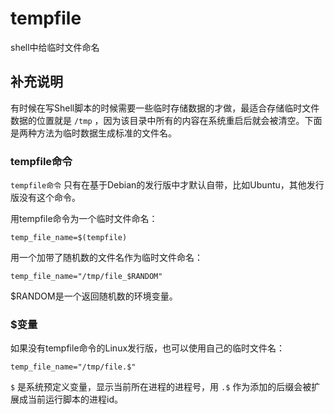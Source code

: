 #  tempfile

shell中给临时文件命名

##  补充说明

有时候在写Shell脚本的时候需要一些临时存储数据的才做，最适合存储临时文件数据的位置就是 ` /tmp `
，因为该目录中所有的内容在系统重启后就会被清空。下面是两种方法为临时数据生成标准的文件名。

###  tempfile命令

` tempfile命令 ` 只有在基于Debian的发行版中才默认自带，比如Ubuntu，其他发行版没有这个命令。

用tempfile命令为一个临时文件命名：

    
    
    temp_file_name=$(tempfile)
    

用一个加带了随机数的文件名作为临时文件命名：

    
    
    temp_file_name="/tmp/file_$RANDOM"
    

$RANDOM是一个返回随机数的环境变量。

###  $变量

如果没有tempfile命令的Linux发行版，也可以使用自己的临时文件名：

    
    
    temp_file_name="/tmp/file.$"
    

` $ ` 是系统预定义变量，显示当前所在进程的进程号，用 ` .$ ` 作为添加的后缀会被扩展成当前运行脚本的进程id。

